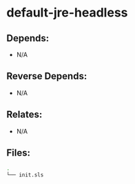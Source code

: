 # default-jre-headless

## Depends:

  -  N/A

## Reverse Depends:

  -  N/A

## Relates:

  -  N/A

## Files:

```bash
.
└── init.sls
```
